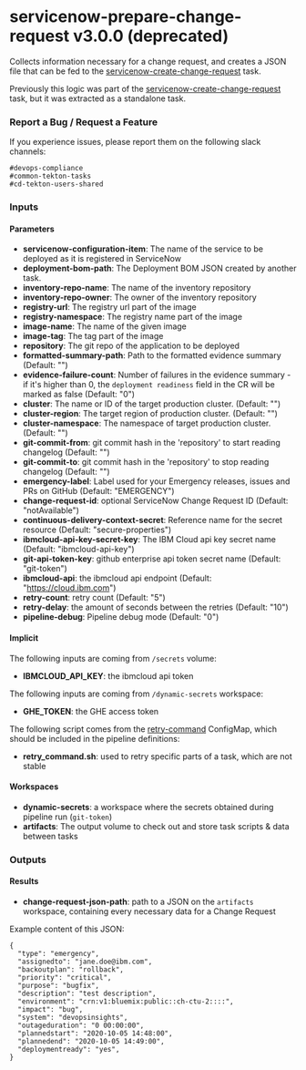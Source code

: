 # servicenow-prepare-change-request v3.0.0 (deprecated)

Collects information necessary for a change request, and creates a JSON file that can be fed to the [servicenow-create-change-request](#servicenow-create-change-request) task.

Previously this logic was part of the [servicenow-create-change-request](#servicenow-create-change-request) task, but it was extracted as a standalone task.

### Report a Bug / Request a Feature

If you experience issues, please report them on the following slack channels:
```
#devops-compliance
#common-tekton-tasks
#cd-tekton-users-shared
```

### Inputs

#### Parameters

- **servicenow-configuration-item**:  The name of the service to be deployed as it is registered in ServiceNow
- **deployment-bom-path**:  The Deployment BOM JSON created by another task.
- **inventory-repo-name**: The name of the inventory repository
- **inventory-repo-owner**: The owner of the inventory repository
- **registry-url**:  The registry url part of the image
- **registry-namespace**:  The registry name part of the image
- **image-name**:  The name of the given image
- **image-tag**: The tag part of the image
- **repository**:  The git repo of the application to be deployed
- **formatted-summary-path**: Path to the formatted evidence summary (Default: "")
- **evidence-failure-count**: Number of failures in the evidence summary - if it's higher than 0, the `deployment readiness` field in the CR will be marked as false (Default: "0")
- **cluster**:  The name or ID of the target production cluster. (Default: "")
- **cluster-region**:  The target region of production cluster. (Default: "")
- **cluster-namespace**: The namespace of target production cluster. (Default: "")
- **git-commit-from**:  git commit hash in the 'repository' to start reading changelog (Default: "")
- **git-commit-to**:  git commit hash in the 'repository' to stop reading changelog (Default: "")
- **emergency-label**: Label used for your Emergency releases, issues and PRs on GitHub (Default: "EMERGENCY")
- **change-request-id**:  optional ServiceNow Change Request ID (Default: "notAvailable")
- **continuous-delivery-context-secret**: Reference name for the secret resource (Default: "secure-properties")
- **ibmcloud-api-key-secret-key**:  The IBM Cloud api key secret name (Default: "ibmcloud-api-key")
- **git-api-token-key**:  github enterprise api token secret name (Default: "git-token")
- **ibmcloud-api**:  the ibmcloud api endpoint (Default: "https://cloud.ibm.com")
- **retry-count**:  retry count (Default: "5")
- **retry-delay**:  the amount of seconds between the retries (Default: "10")
- **pipeline-debug**:  Pipeline debug mode (Default: "0")

#### Implicit

The following inputs are coming from `/secrets` volume:

 - **IBMCLOUD_API_KEY**: the ibmcloud api token

The following inputs are coming from `/dynamic-secrets` workspace:

 - **GHE_TOKEN**: the GHE access token

The following script comes from the [retry-command](../util/configmap-retry.yaml) ConfigMap, which should be included in the pipeline definitions:

 - **retry_command.sh**: used to retry specific parts of a task, which are not stable

#### Workspaces

 - **dynamic-secrets**: a workspace where the secrets obtained during pipeline run (`git-token`)
 - **artifacts**: The output volume to check out and store task scripts & data between tasks

### Outputs

#### Results

-  **change-request-json-path**: path to a JSON on the `artifacts` workspace, containing every necessary data for a Change Request

Example content of this JSON:

```
{
  "type": "emergency",
  "assignedto": "jane.doe@ibm.com",
  "backoutplan": "rollback",
  "priority": "critical",
  "purpose": "bugfix",
  "description": "test description",
  "environment": "crn:v1:bluemix:public::ch-ctu-2::::",
  "impact": "bug",
  "system": "devopsinsights",
  "outageduration": "0 00:00:00",
  "plannedstart": "2020-10-05 14:48:00",
  "plannedend": "2020-10-05 14:49:00",
  "deploymentready": "yes",
}
```
